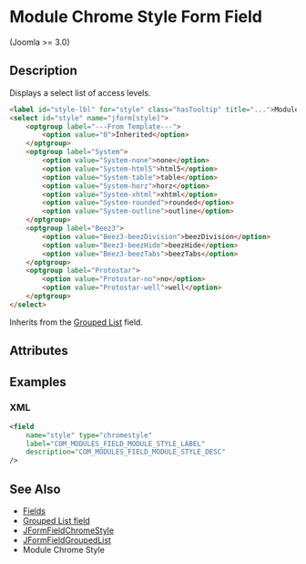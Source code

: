 # Module Chrome Style Form Field

<versionInfo>(Joomla &gt;= 3.0)</versionInfo>

## Description

Displays a select list of access levels.

```html
<label id="style-lbl" for="style" class="hasTooltip" title="...">Module Style</label>
<select id="style" name="jform[style]">
	<optgroup label="---From Template---">
		<option value="0">Inherited</option>
	</optgroup>
	<optgroup label="System">
		<option value="System-none">none</option>
		<option value="System-html5">html5</option>
		<option value="System-table">table</option>
		<option value="System-horz">horz</option>
		<option value="System-xhtml">xhtml</option>
		<option value="System-rounded">rounded</option>
		<option value="System-outline">outline</option>
	</optgroup>
	<optgroup label="Beez3">
		<option value="Beez3-beezDivision">beezDivision</option>
		<option value="Beez3-beezHide">beezHide</option>
		<option value="Beez3-beezTabs">beezTabs</option>
	</optgroup>
	<optgroup label="Protostar">
		<option value="Protostar-no">no</option>
		<option value="Protostar-well">well</option>
	</optgroup>
</select>
```

Inherits from the [Grouped List](#/en/cms/platform/form/field-groupedlist.md) field.

## Attributes

## Examples

### XML

```xml
<field
    name="style" type="chromestyle"
    label="COM_MODULES_FIELD_MODULE_STYLE_LABEL"
    description="COM_MODULES_FIELD_MODULE_STYLE_DESC"
/>
```

## See Also

* [Fields](#/en/cms/platform/form/fields.md)
* [Grouped List field](#/en/cms/platform/form/field-groupedlist.md)
* [JFormFieldChromeStyle](http://api.joomla.org/cms-3/classes/JFormFieldChromeStyle.html)
* [JFormFieldGroupedList](http://api.joomla.org/cms-3/classes/JFormFieldGroupedList.html)
* Module Chrome Style
